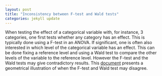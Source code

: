 ```yaml
--- 
layout: post 
title: "Inconsistency between F-test and Wald tests" 
categories: jekyll update
---
```


When testing the effect of a categorical variable with, for instance,
3 categories, one first tests whether any category has an effect. This
is typically done using a F-test in an ANOVA. If significant, one is
often also interested in which level of the categorical variable has
an effect. This can be done fixing a reference level and using a Wald
test to compare the other levels of the variable to the reference
level. However the F-test and the Wald tests may give contradictory
results. This
[document](https://bozenne.github.io/doc/Univariate-vs-Multivariate-test/uniVSmult.pdf)
presents a geometrical illustration of when the F-test and Wald test
may disagree.
